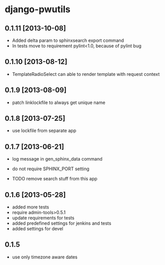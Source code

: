 django-pwutils
===================

0.1.11 [2013-10-08]
--------------------

* Added delta param to sphinxsearch export command
* In tests move to requirement pylint<1.0, because of pylint bug

0.1.10 [2013-08-12]
--------------------

* TemplateRadioSelect can able to render
  template with request context

0.1.9 [2013-08-09]
--------------------

* patch linklockfile to always get unique name

0.1.8 [2013-07-25]
--------------------

* use lockfile from separate app

0.1.7 [2013-06-21]
--------------------

* log message in gen_sphinx_data command
* do not require SPHINX_PORT setting

* TODO remove search stuff from this app

0.1.6 [2013-05-28]
-------------------------

* added more tests
* require admin-tools>0.5.1
* update requirements for tests
* added predefined settings for jenkins and tests
* added settings for devel

0.1.5
------

* use only timezone aware dates


